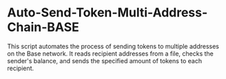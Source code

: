 # Auto-Send-Token-Multi-Address-Chain-BASE
This script automates the process of sending tokens to multiple addresses on the Base network. It reads recipient addresses from a file, checks the sender's balance, and sends the specified amount of tokens to each recipient.
